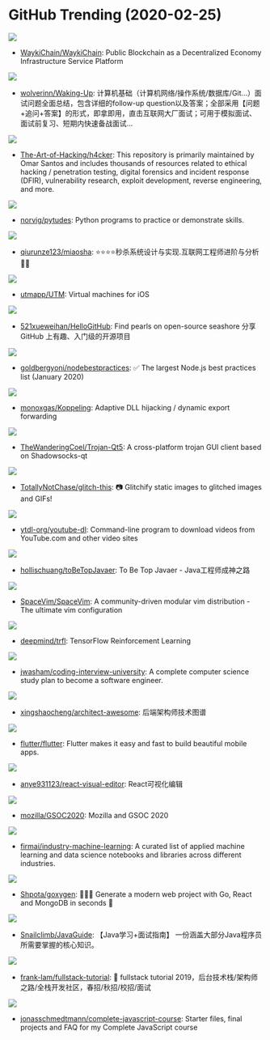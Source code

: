 # GitHub Trending (2020-02-25)

![](https://img.shields.io/badge/C%2B%2B-New%20253-green?style=flat-square&logo=appveyor)
- [WaykiChain/WaykiChain](https://github.com/WaykiChain/WaykiChain): Public Blockchain as a Decentralized Economy Infrastructure Service Platform

![](https://img.shields.io/badge/none-New%20237-green?style=flat-square&logo=appveyor)
- [wolverinn/Waking-Up](https://github.com/wolverinn/Waking-Up): 计算机基础（计算机网络/操作系统/数据库/Git...）面试问题全面总结，包含详细的follow-up question以及答案；全部采用【问题+追问+答案】的形式，即拿即用，直击互联网大厂面试；可用于模拟面试、面试前复习、短期内快速备战面试...

![](https://img.shields.io/badge/Python-New%20575-green?style=flat-square&logo=appveyor)
- [The-Art-of-Hacking/h4cker](https://github.com/The-Art-of-Hacking/h4cker): This repository is primarily maintained by Omar Santos and includes thousands of resources related to ethical hacking / penetration testing, digital forensics and incident response (DFIR), vulnerability research, exploit development, reverse engineering, and more.

![](https://img.shields.io/badge/Jupyter%20Notebook-New%20167-green?style=flat-square&logo=appveyor)
- [norvig/pytudes](https://github.com/norvig/pytudes): Python programs to practice or demonstrate skills.

![](https://img.shields.io/badge/Java-New%20121-green?style=flat-square&logo=appveyor)
- [qiurunze123/miaosha](https://github.com/qiurunze123/miaosha): ⭐⭐⭐⭐秒杀系统设计与实现.互联网工程师进阶与分析🙋🐓

![](https://img.shields.io/badge/Objective-C-New%20389-green?style=flat-square&logo=appveyor)
- [utmapp/UTM](https://github.com/utmapp/UTM): Virtual machines for iOS

![](https://img.shields.io/badge/Python-New%20192-green?style=flat-square&logo=appveyor)
- [521xueweihan/HelloGitHub](https://github.com/521xueweihan/HelloGitHub): Find pearls on open-source seashore 分享 GitHub 上有趣、入门级的开源项目

![](https://img.shields.io/badge/JavaScript-New%20187-green?style=flat-square&logo=appveyor)
- [goldbergyoni/nodebestpractices](https://github.com/goldbergyoni/nodebestpractices): ✅ The largest Node.js best practices list (January 2020)

![](https://img.shields.io/badge/C%2B%2B-New%2031-green?style=flat-square&logo=appveyor)
- [monoxgas/Koppeling](https://github.com/monoxgas/Koppeling): Adaptive DLL hijacking / dynamic export forwarding

![](https://img.shields.io/badge/C-New%2070-green?style=flat-square&logo=appveyor)
- [TheWanderingCoel/Trojan-Qt5](https://github.com/TheWanderingCoel/Trojan-Qt5): A cross-platform trojan GUI client based on Shadowsocks-qt

![](https://img.shields.io/badge/Python-New%20207-green?style=flat-square&logo=appveyor)
- [TotallyNotChase/glitch-this](https://github.com/TotallyNotChase/glitch-this): 📷 Glitchify static images to glitched images and GIFs!

![](https://img.shields.io/badge/Python-New%20107-green?style=flat-square&logo=appveyor)
- [ytdl-org/youtube-dl](https://github.com/ytdl-org/youtube-dl): Command-line program to download videos from YouTube.com and other video sites

![](https://img.shields.io/badge/Java-New%2088-green?style=flat-square&logo=appveyor)
- [hollischuang/toBeTopJavaer](https://github.com/hollischuang/toBeTopJavaer): To Be Top Javaer - Java工程师成神之路

![](https://img.shields.io/badge/Vim%20script-New%2030-green?style=flat-square&logo=appveyor)
- [SpaceVim/SpaceVim](https://github.com/SpaceVim/SpaceVim): A community-driven modular vim distribution - The ultimate vim configuration

![](https://img.shields.io/badge/Python-New%2018-green?style=flat-square&logo=appveyor)
- [deepmind/trfl](https://github.com/deepmind/trfl): TensorFlow Reinforcement Learning

![](https://img.shields.io/badge/none-New%2098-green?style=flat-square&logo=appveyor)
- [jwasham/coding-interview-university](https://github.com/jwasham/coding-interview-university): A complete computer science study plan to become a software engineer.

![](https://img.shields.io/badge/none-New%2058-green?style=flat-square&logo=appveyor)
- [xingshaocheng/architect-awesome](https://github.com/xingshaocheng/architect-awesome): 后端架构师技术图谱

![](https://img.shields.io/badge/Dart-New%2097-green?style=flat-square&logo=appveyor)
- [flutter/flutter](https://github.com/flutter/flutter): Flutter makes it easy and fast to build beautiful mobile apps.

![](https://img.shields.io/badge/TypeScript-New%2048-green?style=flat-square&logo=appveyor)
- [anye931123/react-visual-editor](https://github.com/anye931123/react-visual-editor): React可视化编辑

![](https://img.shields.io/badge/none-New%204-green?style=flat-square&logo=appveyor)
- [mozilla/GSOC2020](https://github.com/mozilla/GSOC2020): Mozilla and GSOC 2020

![](https://img.shields.io/badge/none-New%2095-green?style=flat-square&logo=appveyor)
- [firmai/industry-machine-learning](https://github.com/firmai/industry-machine-learning): A curated list of applied machine learning and data science notebooks and libraries across different industries.

![](https://img.shields.io/badge/Go-New%20133-green?style=flat-square&logo=appveyor)
- [Shpota/goxygen](https://github.com/Shpota/goxygen): 👩🏻‍💻 Generate a modern web project with Go, React and MongoDB in seconds 🚀

![](https://img.shields.io/badge/Java-New%20122-green?style=flat-square&logo=appveyor)
- [Snailclimb/JavaGuide](https://github.com/Snailclimb/JavaGuide): 【Java学习+面试指南】 一份涵盖大部分Java程序员所需要掌握的核心知识。

![](https://img.shields.io/badge/Java-New%2051-green?style=flat-square&logo=appveyor)
- [frank-lam/fullstack-tutorial](https://github.com/frank-lam/fullstack-tutorial): 🚀 fullstack tutorial 2019，后台技术栈/架构师之路/全栈开发社区，春招/秋招/校招/面试

![](https://img.shields.io/badge/JavaScript-New%2031-green?style=flat-square&logo=appveyor)
- [jonasschmedtmann/complete-javascript-course](https://github.com/jonasschmedtmann/complete-javascript-course): Starter files, final projects and FAQ for my Complete JavaScript course

